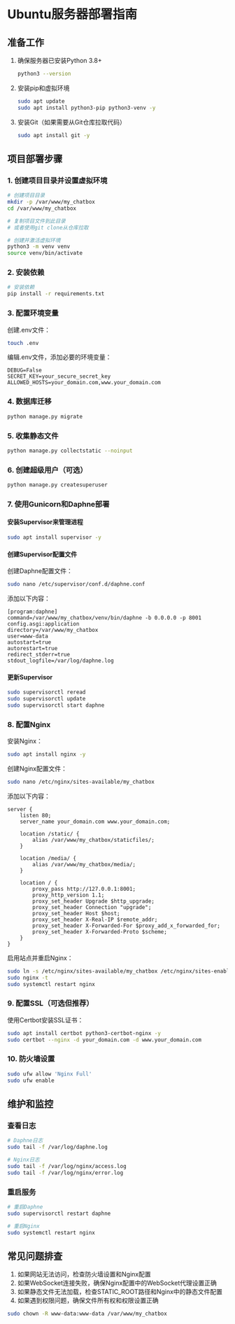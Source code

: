 # Ubuntu服务器部署指南

## 准备工作

1. 确保服务器已安装Python 3.8+
   ```bash
   python3 --version
   ```

2. 安装pip和虚拟环境
   ```bash
   sudo apt update
   sudo apt install python3-pip python3-venv -y
   ```

3. 安装Git（如果需要从Git仓库拉取代码）
   ```bash
   sudo apt install git -y
   ```

## 项目部署步骤

### 1. 创建项目目录并设置虚拟环境

```bash
# 创建项目目录
mkdir -p /var/www/my_chatbox
cd /var/www/my_chatbox

# 复制项目文件到此目录
# 或者使用git clone从仓库拉取

# 创建并激活虚拟环境
python3 -m venv venv
source venv/bin/activate
```

### 2. 安装依赖

```bash
# 安装依赖
pip install -r requirements.txt
```

### 3. 配置环境变量

创建.env文件：
```bash
touch .env
```

编辑.env文件，添加必要的环境变量：
```
DEBUG=False
SECRET_KEY=your_secure_secret_key
ALLOWED_HOSTS=your_domain.com,www.your_domain.com
```

### 4. 数据库迁移

```bash
python manage.py migrate
```

### 5. 收集静态文件

```bash
python manage.py collectstatic --noinput
```

### 6. 创建超级用户（可选）

```bash
python manage.py createsuperuser
```

### 7. 使用Gunicorn和Daphne部署

#### 安装Supervisor来管理进程

```bash
sudo apt install supervisor -y
```

#### 创建Supervisor配置文件

创建Daphne配置文件：
```bash
sudo nano /etc/supervisor/conf.d/daphne.conf
```

添加以下内容：
```
[program:daphne]
command=/var/www/my_chatbox/venv/bin/daphne -b 0.0.0.0 -p 8001 config.asgi:application
directory=/var/www/my_chatbox
user=www-data
autostart=true
autorestart=true
redirect_stderr=true
stdout_logfile=/var/log/daphne.log
```

#### 更新Supervisor

```bash
sudo supervisorctl reread
sudo supervisorctl update
sudo supervisorctl start daphne
```

### 8. 配置Nginx

安装Nginx：
```bash
sudo apt install nginx -y
```

创建Nginx配置文件：
```bash
sudo nano /etc/nginx/sites-available/my_chatbox
```

添加以下内容：
```
server {
    listen 80;
    server_name your_domain.com www.your_domain.com;

    location /static/ {
        alias /var/www/my_chatbox/staticfiles/;
    }

    location /media/ {
        alias /var/www/my_chatbox/media/;
    }

    location / {
        proxy_pass http://127.0.0.1:8001;
        proxy_http_version 1.1;
        proxy_set_header Upgrade $http_upgrade;
        proxy_set_header Connection "upgrade";
        proxy_set_header Host $host;
        proxy_set_header X-Real-IP $remote_addr;
        proxy_set_header X-Forwarded-For $proxy_add_x_forwarded_for;
        proxy_set_header X-Forwarded-Proto $scheme;
    }
}
```

启用站点并重启Nginx：
```bash
sudo ln -s /etc/nginx/sites-available/my_chatbox /etc/nginx/sites-enabled/
sudo nginx -t
sudo systemctl restart nginx
```

### 9. 配置SSL（可选但推荐）

使用Certbot安装SSL证书：
```bash
sudo apt install certbot python3-certbot-nginx -y
sudo certbot --nginx -d your_domain.com -d www.your_domain.com
```

### 10. 防火墙设置

```bash
sudo ufw allow 'Nginx Full'
sudo ufw enable
```

## 维护和监控

### 查看日志

```bash
# Daphne日志
sudo tail -f /var/log/daphne.log

# Nginx日志
sudo tail -f /var/log/nginx/access.log
sudo tail -f /var/log/nginx/error.log
```

### 重启服务

```bash
# 重启Daphne
sudo supervisorctl restart daphne

# 重启Nginx
sudo systemctl restart nginx
```

## 常见问题排查

1. 如果网站无法访问，检查防火墙设置和Nginx配置
2. 如果WebSocket连接失败，确保Nginx配置中的WebSocket代理设置正确
3. 如果静态文件无法加载，检查STATIC_ROOT路径和Nginx中的静态文件配置
4. 如果遇到权限问题，确保文件所有权和权限设置正确
```bash
sudo chown -R www-data:www-data /var/www/my_chatbox
``` 